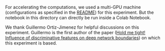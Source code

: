 For accelerating the computations, we used a multi-GPU machine (configurations as specified in the [README](https://github.com/sayakpaul/robustness-vit/blob/master/README.md)) for this experiment. But the notebook in this directory can directly be run inside a Colab Notebook.

We thank Guillermo Ortiz-Jimenez for helpful discussions on this experiment. Guillermo is the first author of the paper ([Hold me tight! Influence of discriminative features on deep network boundaries](https://papers.nips.cc/paper/2020/hash/1ea97de85eb634d580161c603422437f-Abstract.html)) on which this experiment is based. 
